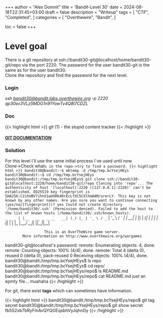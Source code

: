 +++
author = "Alex Domnit"
title = 'Bandit-Level 30'
date = 2024-08-18T22:31:45+03:00
draft = false
description = "Writeup"
tags = [
    "CTF",
    "Completed",
]
categories = [
    "Overthewire",
    "Bandit",
]

toc = false
+++

# Level goal
There is a git repository at ssh://bandit30-git@localhost/home/bandit30-git/repo via the port 2220. The password for the user bandit30-git is the same as for the user bandit30.\
Clone the repository and find the password for the next level.

### Login
*ssh bandit30@bandit.labs.overthewire.org -p 2220*\
*qp30ex3VLz5MDG1n91YowTv4Q8l7CDZL*

### Doc
{{< highlight html >}}
git (1)              - the stupid content tracker
{{< /highlight >}}

#### [GIT DOCUMENTATION](https://git-scm.com/doc)

### Solution
For this level I\`ll use the same initial process I\`ve used until now.\
Clone->Check what`s in the repo->try to find a password.
{{< highlight html >}}
bandit30@bandit:~$ mktemp -d
/tmp/tmp.bcYsejHEys
bandit30@bandit:~$ cd /tmp/tmp.bcYsejHEys
bandit30@bandit:/tmp/tmp.bcYsejHEys$ git clone ssh://bandit30-git@localhost:2220/home/bandit30-git/repo
Cloning into 'repo'...
The authenticity of host '[localhost]:2220 ([127.0.0.1]:2220)' can't be established.
ED25519 key fingerprint is SHA256:C2ihUBV7ihnV1wUXRb4RrEcLfXC5CXlhmAAM/urerLY.
This key is not known by any other names.
Are you sure you want to continue connecting (yes/no/[fingerprint])? yes
Could not create directory '/home/bandit30/.ssh' (Permission denied).
Failed to add the host to the list of known hosts (/home/bandit30/.ssh/known_hosts).
                         _                     _ _ _
                        | |__   __ _ _ __   __| (_) |_
                        | '_ \ / _` | '_ \ / _` | | __|
                        | |_) | (_| | | | | (_| | | |_
                        |_.__/ \__,_|_| |_|\__,_|_|\__|


                      This is an OverTheWire game server.
            More information on http://www.overthewire.org/wargames

bandit30-git@localhost's password:
remote: Enumerating objects: 4, done.
remote: Counting objects: 100% (4/4), done.
remote: Total 4 (delta 0), reused 0 (delta 0), pack-reused 0
Receiving objects: 100% (4/4), done.
bandit30@bandit:/tmp/tmp.bcYsejHEys$ ls
repo
bandit30@bandit:/tmp/tmp.bcYsejHEys$ cd repo/
bandit30@bandit:/tmp/tmp.bcYsejHEys/repo$ ls
README.md
bandit30@bandit:/tmp/tmp.bcYsejHEys/repo$ cat README.md
just an epmty file... muahaha
{{< /highlight >}}

For git, there exist **tags** which can sometimes have information.

{{< highlight html >}}
bandit30@bandit:/tmp/tmp.bcYsejHEys/repo$ git tag
secret
bandit30@bandit:/tmp/tmp.bcYsejHEys/repo$ git show secret
fb5S2xb7bRyFmAvQYQGEqsbhVyJqhnDy
{{< /highlight >}}